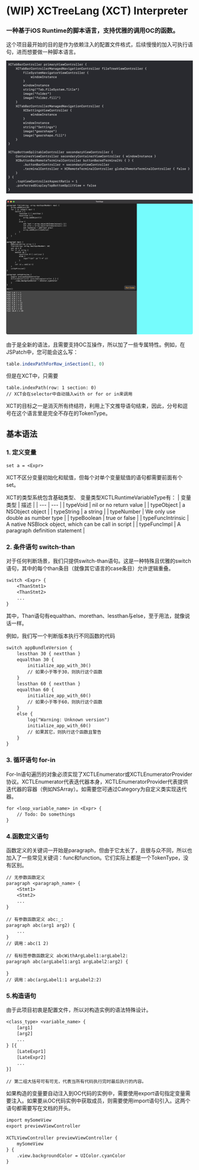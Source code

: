 # (WIP) XCTreeLang (XCT) Interpreter

### 一种基于iOS Runtime的脚本语言，支持优雅的调用OC的函数。

这个项目最开始的目的是作为依赖注入的配置文件格式，后续慢慢的加入可执行语句，进而想要做一种脚本语言。

![ImageExample1](https://github.com/XCBOSA/XCTreeLang/blob/2e23c0ff7117f5cc717976bd8ea349e924d5379c/GithubImages/Screen-Shot-Example1.png)

![ImageExample2](https://github.com/XCBOSA/XCTreeLang/blob/72a040cbbd8cb1038243ddcb50e232398d7bd6e1/GithubImages/Screen-Shot-Example2.png)

由于是全新的语法，且需要支持OC互操作，所以加了一些专属特性。例如，在JSPatch中，您可能会这么写：
``` js
table.indexPathForRow_inSection(1, 0)
```
但是在XCT中，只需要
``` xct
table.indexPath(row: 1 section: 0)
// XCT会在selector中自动插入with or for or in来调用
```
XCT的目标之一是消灭所有终结符，利用上下文推导语句结束，因此，分号和逗号在这个语言里是完全不存在的TokenType。

## 基本语法
### **1. 定义变量**
```
set a = <Expr>
```
XCT不区分变量初始化和赋值，但每个对单个变量赋值的语句都需要前面有个set。

XCT的类型系统包含基础类型、
变量类型XCTLRuntimeVariableType有：
| 变量类型 | 描述 |
| --- | --- |
| typeVoid | nil or no return value |
| typeObject | a NSObject object |
| typeString | a string |
| typeNumber | We only use double as number type |
| typeBoolean | true or false |
| typeFuncIntrinsic | A native NSBlock object, which can be call in script |
| typeFuncImpl | A paragraph definition statement |
### **2. 条件语句 switch-than**
对于任何判断场景，我们只提供switch-than语句。这是一种特殊且优雅的switch语句，其中的每个than条目（就像其它语言的case条目）允许逻辑重叠。
``` xct
switch <Expr> {
    <ThanStmt1>
    <ThanStmt2>
    ...
}
```
其中，Than语句有equalthan、morethan、lessthan与else，至于用法，就像说话一样。

例如，我们写一个判断版本执行不同函数的代码
``` xct
switch appBundleVersion {
    lessthan 30 { nextthan }
    equalthan 30 {
        initialize_app_with_30()
        // 如果小于等于30，则执行这个函数
    }
    lessthan 60 { nextthan }
    equalthan 60 {
        initialize_app_with_60()
        // 如果小于等于60，则执行这个函数
    }
    else {
        log("Warning: Unknown version")
        initialize_app_with_60()
        // 如果其它，则执行这个函数且警告
    }
}
```
### **3. 循环语句 for-in**
For-In语句遍历的对象必须实现了XCTLEnumerator或XCTLEnumeratorProvider协议。XCTLEnumerator代表迭代器本身，XCTLEnumeratorProvider代表提供迭代器的容器（例如NSArray）。如需要您可通过Category为自定义类实现迭代器。
``` xct
for <loop_variable_name> in <Expr> {
    // Todo: Do somethings
}
```
### **4.函数定义语句**
函数定义的关键词一开始是paragraph，但由于它太长了，且很与众不同，所以也加入了一些常见关键词：func和function。它们实际上都是一个TokenType，没有区别。
``` xct
// 无参数函数定义
paragraph <paragraph_name> {
    <Stmt1>
    <Stmt2>
    ...
}

// 有参数函数定义 abc:_:
paragraph abc(arg1 arg2) {
    ...
}
// 调用：abc(1 2)

// 有标签参数函数定义 abcWithArgLabel1:argLabel2:
paragraph abc(argLabel1:arg1 argLabel2:arg2) {

}
// 调用：abc(argLabel1:1 argLabel2:2)
```
### **5.构造语句**
由于此项目初衷是配置文件，所以对构造实例的语法特殊设计。
``` xct
<class_type> <variable_name> {
    [arg1]
    [arg2]
    ...
} [{
    [LateExpr1]
    [LateExpr2]
    ...
}]

// 第二组大括号可有可无，代表当所有代码执行完时最后执行的内容。
```
如果构造的变量要自动注入到OC代码的实例中，需要使用export语句指定变量需要注入。如果要从OC代码实例中获取成员，则需要使用import语句引入。这两个语句都需要写在文档的开头。
``` xct
import mySomeView
export previewViewController

XCTLViewController previewViewController {
    mySomeView
} {
    .view.backgroundColor = UIColor.cyanColor
}
```